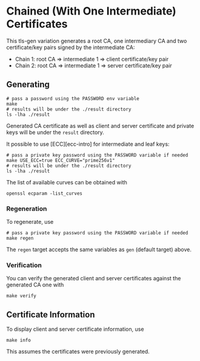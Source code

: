 # Chained (With One Intermediate) Certificates

This tls-gen variation generates a root CA, one intermediary CA and two
certificate/key pairs signed by the intermediate CA:

 * Chain 1: root CA => intermediate 1 => client certificate/key pair
 * Chain 2: root CA => intermediate 1 => server certificate/key pair

## Generating

``` shell
# pass a password using the PASSWORD env variable
make
# results will be under the ./result directory
ls -lha ./result
```

Generated CA certificate as well as client and server certificate and private keys will be
under the `result` directory.

It possible to use [ECC][ecc-intro] for intermediate and leaf keys:

```
# pass a private key password using the PASSWORD variable if needed
make USE_ECC=true ECC_CURVE="prime256v1"
# results will be under the ./result directory
ls -lha ./result
```

The list of available curves can be obtained with

``` shell
openssl ecparam -list_curves
```

### Regeneration

To regenerate, use

``` shell
# pass a private key password using the PASSWORD variable if needed
make regen
```

The `regen` target accepts the same variables as `gen` (default target) above.

### Verification

You can verify the generated client and server certificates against the generated CA one with

``` shell
make verify
```

## Certificate Information

To display client and server certificate information, use

``` shell
make info
```

This assumes the certificates were previously generated.
